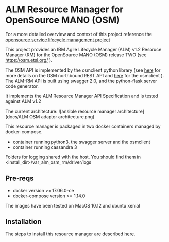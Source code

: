 # ALM Resource Manager for OpenSource MANO (OSM)
For a more detailed overview and context of this project reference the [opensource service lifecycle management project]( https://github.com/IBM/open-source-service-lifecycle-mgmt/blob/master/README.md)

This project provides an IBM Agile Lifecycle Manager (ALM) v1.2 Resoruce Manager (RM) for the OpenSource MANO (OSM) release TWO (see https://osm.etsi.org/ ).

The OSM API is implemented by the osmclient python library (see [here](https://osm.etsi.org/wikipub/index.php/RO_Northbound_Interface) for more details on the OSM northbound REST API and [here](https://osm.etsi.org/wikipub/index.php/OsmClient) for the osmclient ).
The ALM-RM API is built using swagger 2.0, and the python-flask server code generator.

It implements the ALM Resource Manager API Specification and is tested against ALM v1.2

The current architecture:
![ansible resource manager architecture](docs/ALM OSM adaptor architecture.png)

This resource manager is packaged in two docker containers managed by docker-compose.
- container running python3, the swagger server and the osmclient
- container running cassandra 3

Folders for logging shared with the host.
You should find them in <install_dir>/var_alm_osm_rm/driver/logs

## Pre-reqs
- docker version >= 17.06.0-ce
- docker-compose version >= 1.14.0

The images have been tested on MacOS 10.12 and ubuntu xenial

## Installation
The steps to install this resource manager are described [here](docs/installation.md).
